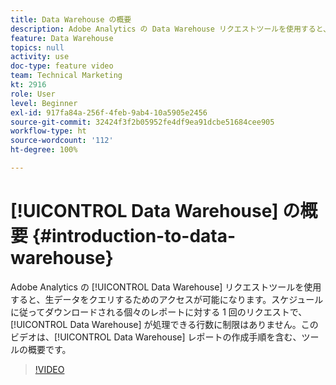 ```yaml
---
title: Data Warehouse の概要
description: Adobe Analytics の Data Warehouse リクエストツールを使用すると、生データをクエリするためのアクセスが可能になります。スケジュールに従ってダウンロードされる個々のレポートに対する 1 回のリクエストで、Data Warehouse が処理できる行数に制限はありません。このビデオでは、Data Warehouse レポートを作成するためのウォークスルーを含む、ツールの概要を説明します。
feature: Data Warehouse
topics: null
activity: use
doc-type: feature video
team: Technical Marketing
kt: 2916
role: User
level: Beginner
exl-id: 917fa84a-256f-4feb-9ab4-10a5905e2456
source-git-commit: 32424f3f2b05952fe4df9ea91dcbe51684cee905
workflow-type: ht
source-wordcount: '112'
ht-degree: 100%

---
```


# [!UICONTROL Data Warehouse] の概要 {#introduction-to-data-warehouse}

Adobe Analytics の [!UICONTROL Data Warehouse] リクエストツールを使用すると、生データをクエリするためのアクセスが可能になります。スケジュールに従ってダウンロードされる個々のレポートに対する 1 回のリクエストで、[!UICONTROL Data Warehouse] が処理できる行数に制限はありません。このビデオは、[!UICONTROL Data Warehouse] レポートの作成手順を含む、ツールの概要です。

>[!VIDEO](https://video.tv.adobe.com/v/27306/?quality=12)
